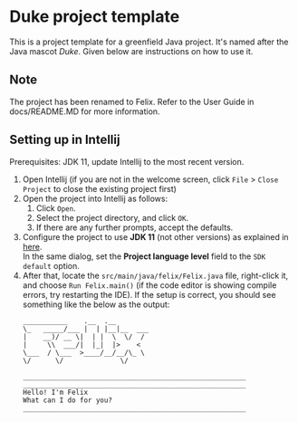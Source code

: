 # Duke project template

This is a project template for a greenfield Java project. It's named after the Java mascot _Duke_. Given below are instructions on how to use it.

## Note
The project has been renamed to Felix. Refer to the User Guide in docs/README.MD for more information.

## Setting up in Intellij

Prerequisites: JDK 11, update Intellij to the most recent version.

1. Open Intellij (if you are not in the welcome screen, click `File` > `Close Project` to close the existing project first)
1. Open the project into Intellij as follows:
   1. Click `Open`.
   1. Select the project directory, and click `OK`.
   1. If there are any further prompts, accept the defaults.
1. Configure the project to use **JDK 11** (not other versions) as explained in [here](https://www.jetbrains.com/help/idea/sdk.html#set-up-jdk).<br>
   In the same dialog, set the **Project language level** field to the `SDK default` option.
3. After that, locate the `src/main/java/felix/Felix.java` file, right-click it, and choose `Run Felix.main()` (if the code editor is showing compile errors, try restarting the IDE). If the setup is correct, you should see something like the below as the output:
   ```
   ___________    .__  .__        
   \_   _____/___ |  | |__|__  ___
   |    __)/ __ \|  | |  \  \/  /
   |     \\  ___/|  |_|  |>    <  
   \___  / \___  >____/__/__/\_ \
   \/      \/              \/

   _______________________________________________________
   _______________________________________________________
   Hello! I'm Felix
   What can I do for you?
   _______________________________________________________
   ```
